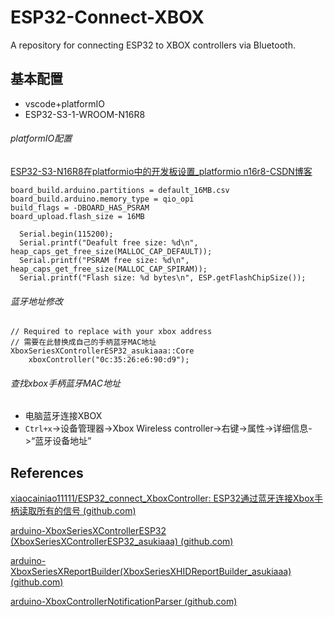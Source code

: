 # ESP32-Connect-XBOX

A repository for connecting ESP32 to XBOX controllers via Bluetooth.

## 基本配置

- vscode+platformIO
- ESP32-S3-1-WROOM-N16R8

###### platformIO配置

[ESP32-S3-N16R8在platformio中的开发板设置_platformio n16r8-CSDN博客](https://blog.csdn.net/CD391/article/details/139878023#:~:text=ESP32-S3-N)

```platformio.ini增加
board_build.arduino.partitions = default_16MB.csv
board_build.arduino.memory_type = qio_opi
build_flags = -DBOARD_HAS_PSRAM
board_upload.flash_size = 16MB
```

```验证配置修改是否生效
  Serial.begin(115200);
  Serial.printf("Deafult free size: %d\n", heap_caps_get_free_size(MALLOC_CAP_DEFAULT));
  Serial.printf("PSRAM free size: %d\n", heap_caps_get_free_size(MALLOC_CAP_SPIRAM));
  Serial.printf("Flash size: %d bytes\n", ESP.getFlashChipSize());
```

###### 蓝牙地址修改

```修改位置
// Required to replace with your xbox address
// 需要在此替换成自己的手柄蓝牙MAC地址
XboxSeriesXControllerESP32_asukiaaa::Core
    xboxController("0c:35:26:e6:90:d9");
```

###### 查找xbox手柄蓝牙MAC地址

- 电脑蓝牙连接XBOX
- `Ctrl+x`->设备管理器->Xbox Wireless controller->右键->属性->详细信息->“蓝牙设备地址”

## References

[xiaocainiao11111/ESP32_connect_XboxController: ESP32通过蓝牙连接Xbox手柄读取所有的信号 (github.com)](https://github.com/xiaocainiao11111/ESP32_connect_XboxController?tab=readme-ov-file)

[arduino-XboxSeriesXControllerESP32 (XboxSeriesXControllerESP32_asukiaaa) (github.com)](https://github.com/asukiaaa/arduino-XboxSeriesXControllerESP32)

[arduino-XboxSeriesXReportBuilder(XboxSeriesXHIDReportBuilder_asukiaaa) (github.com)](https://github.com/asukiaaa/arduino-XboxSeriesXHIDReportBuilder)

[arduino-XboxControllerNotificationParser (github.com)](https://github.com/asukiaaa/arduino-XboxControllerNotificationParser)